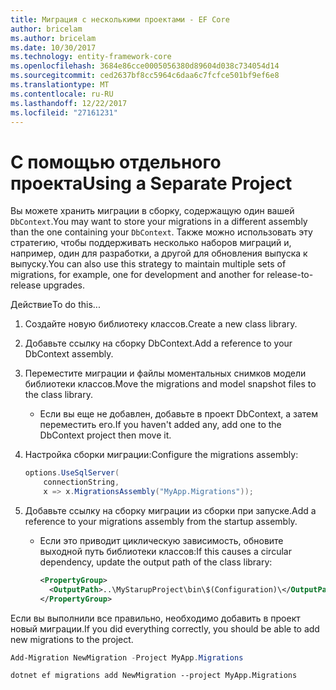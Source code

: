 ```yaml
---
title: Миграция с несколькими проектами - EF Core
author: bricelam
ms.author: bricelam
ms.date: 10/30/2017
ms.technology: entity-framework-core
ms.openlocfilehash: 3684e86cce0005056380d89604d038c734054d14
ms.sourcegitcommit: ced2637bf8cc5964c6daa6c7fcfce501bf9ef6e8
ms.translationtype: MT
ms.contentlocale: ru-RU
ms.lasthandoff: 12/22/2017
ms.locfileid: "27161231"
---
```

<a name="using-a-separate-project"></a><span data-ttu-id="fa6fb-102">С помощью отдельного проекта</span><span class="sxs-lookup"><span data-stu-id="fa6fb-102">Using a Separate Project</span></span>
========================
<span data-ttu-id="fa6fb-103">Вы можете хранить миграции в сборку, содержащую один вашей `DbContext`.</span><span class="sxs-lookup"><span data-stu-id="fa6fb-103">You may want to store your migrations in a different assembly than the one containing your `DbContext`.</span></span> <span data-ttu-id="fa6fb-104">Также можно использовать эту стратегию, чтобы поддерживать несколько наборов миграций и, например, один для разработки, а другой для обновления выпуска к выпуску.</span><span class="sxs-lookup"><span data-stu-id="fa6fb-104">You can also use this strategy to maintain multiple sets of migrations, for example, one for development and another for release-to-release upgrades.</span></span>

<span data-ttu-id="fa6fb-105">Действие</span><span class="sxs-lookup"><span data-stu-id="fa6fb-105">To do this...</span></span>

1. <span data-ttu-id="fa6fb-106">Создайте новую библиотеку классов.</span><span class="sxs-lookup"><span data-stu-id="fa6fb-106">Create a new class library.</span></span>

2. <span data-ttu-id="fa6fb-107">Добавьте ссылку на сборку DbContext.</span><span class="sxs-lookup"><span data-stu-id="fa6fb-107">Add a reference to your DbContext assembly.</span></span>

3. <span data-ttu-id="fa6fb-108">Переместите миграции и файлы моментальных снимков модели библиотеки классов.</span><span class="sxs-lookup"><span data-stu-id="fa6fb-108">Move the migrations and model snapshot files to the class library.</span></span>
   * <span data-ttu-id="fa6fb-109">Если вы еще не добавлен, добавьте в проект DbContext, а затем переместить его.</span><span class="sxs-lookup"><span data-stu-id="fa6fb-109">If you haven't added any, add one to the DbContext project then move it.</span></span>

4. <span data-ttu-id="fa6fb-110">Настройка сборки миграции:</span><span class="sxs-lookup"><span data-stu-id="fa6fb-110">Configure the migrations assembly:</span></span>

   ``` csharp
   options.UseSqlServer(
       connectionString,
       x => x.MigrationsAssembly("MyApp.Migrations"));
   ```

5. <span data-ttu-id="fa6fb-111">Добавьте ссылку на сборку миграции из сборки при запуске.</span><span class="sxs-lookup"><span data-stu-id="fa6fb-111">Add a reference to your migrations assembly from the startup assembly.</span></span>
   * <span data-ttu-id="fa6fb-112">Если это приводит циклическую зависимость, обновите выходной путь библиотеки классов:</span><span class="sxs-lookup"><span data-stu-id="fa6fb-112">If this causes a circular dependency, update the output path of the class library:</span></span>

     ``` xml
     <PropertyGroup>
       <OutputPath>..\MyStarupProject\bin\$(Configuration)\</OutputPath>
     </PropertyGroup>
     ```

<span data-ttu-id="fa6fb-113">Если вы выполнили все правильно, необходимо добавить в проект новый миграции.</span><span class="sxs-lookup"><span data-stu-id="fa6fb-113">If you did everything correctly, you should be able to add new migrations to the project.</span></span>

``` powershell
Add-Migration NewMigration -Project MyApp.Migrations
```
``` Console
dotnet ef migrations add NewMigration --project MyApp.Migrations
```
